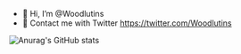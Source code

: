 - 👋 Hi, I’m @Woodlutins
- 🔗 Contact me with Twitter https://twitter.com/Woodlutins

![Anurag's GitHub stats](https://github-readme-stats.vercel.app/api?username=Woodlutins&show_icons=true&theme=chartreuse-dark)

